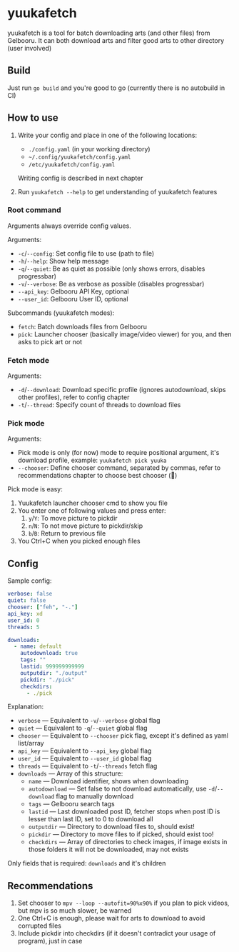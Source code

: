 # yuukafetch
yuukafetch is a tool for batch downloading arts (and other files) from Gelbooru. It can both download arts and filter good arts to other directory (user involved)

## Build
Just run `go build` and you're good to go (currently there is no autobuild in CI)

## How to use
1. Write your config and place in one of the following locations:
    * `./config.yaml` (in your working directory)
    * `~/.config/yuukafetch/config.yaml`
    * `/etc/yuukafetch/config.yaml`

   Writing config is described in next chapter
2. Run `yuukafetch --help` to get understanding of yuukafetch features

### Root command
Arguments always override config values.


Arguments:
* `-c`/`--config`: Set config file to use (path to file)
* `-h`/`--help`: Show help message
* `-q`/`--quiet`: Be as quiet as possible (only shows errors, disables progressbar)
* `-v`/`--verbose`: Be as verbose as possible (disables progressbar)
* `--api_key`: Gelbooru API Key, optional
* `--user_id`: Gelbooru User ID, optional

Subcommands (yuukafetch modes):
* `fetch`: Batch downloads files from Gelbooru
* `pick`: Launcher chooser (basically image/video viewer) for you, and then asks to pick art or not

### Fetch mode
Arguments:
* `-d`/`--download`: Download specific profile (ignores autodownload, skips other profiles), refer to config chapter
* `-t`/`--thread`: Specify count of threads to download files

### Pick mode
Arguments:
* Pick mode is only (for now) mode to require positional argument, it's download profile, example: `yuukafetch pick yuuka`
* `--chooser`: Define chooser command, separated by commas, refer to recommendations chapter to choose best chooser (🐳)

Pick mode is easy:
1. Yuukafetch launcher chooser cmd to show you file
2. You enter one of following values and press enter:
    1. `y`/`Y`: To move picture to pickdir
    2. `n`/`N`: To not move picture to pickdir/skip
    3. `b`/`B`: Return to previous file
3. You Ctrl+C when you picked enough files

## Config
Sample config:
```yaml
verbose: false
quiet: false
chooser: ["feh", "-."]
api_key: xd
user_id: 0
threads: 5

downloads:
  - name: default
    autodownload: true
    tags: ""
    lastid: 999999999999
    outputdir: "./output"
    pickdir: "./pick"
    checkdirs:
      - ./pick
```

Explanation:
* `verbose` — Equivalent to `-v`/`--verbose` global flag
* `quiet` — Equivalent to `-q`/`--quiet` global flag
* `chooser` — Equivalent to `--chooser` pick flag, except it's defined as yaml list/array
* `api_key` — Equivalent to `--api_key` global flag
* `user_id` — Equivalent to `--user_id` global flag
* `threads` — Equivalent to `-t`/`--threads` fetch flag
* `downloads` — Array of this structure:
    * `name` — Download identifier, shows when downloading
    * `autodownload` — Set false to not download automatically, use `-d`/`--download` flag to manually download
    * `tags` — Gelbooru search tags
    * `lastid` — Last downloaded post ID, fetcher stops when post ID is lesser than last ID, set to 0 to download all
    * `outputdir` — Directory to download files to, should exist!
    * `pickdir` — Directory to move files to if picked, should exist too!
    * `checkdirs` — Array of directories to check images, if image exists in those folders it will not be downloaded, may not exists

Only fields that is required: `downloads` and it's children

## Recommendations
1. Set chooser to `mpv --loop --autofit=90%x90%` if you plan to pick videos, but mpv is so much slower, be warned
2. One Ctrl+C is enough, please wait for arts to download to avoid corrupted files
3. Include pickdir into checkdirs (if it doesn't contradict your usage of program), just in case
